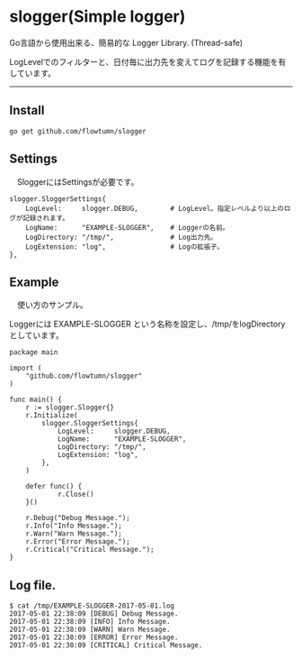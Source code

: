 # slogger(Simple logger)

 Go言語から使用出来る、簡易的な Logger Library. (Thread-safe)

LogLevelでのフィルターと、日付毎に出力先を変えてログを記録する機能を有しています。

* * *

## Install

```text
go get github.com/flowtumn/slogger
```

## Settings

　SloggerにはSettingsが必要です。

```Settings
slogger.SloggerSettings{
    LogLevel:     slogger.DEBUG,        # LogLevel。指定レベルより以上のログが記録されます。
    LogName:      "EXAMPLE-SLOGGER",    # Loggerの名前。
    LogDirectory: "/tmp/",              # Log出力先。
    LogExtension: "log",                # Logの拡張子。
},
```

## Example

　使い方のサンプル。

Loggerには EXAMPLE-SLOGGER という名称を設定し、/tmp/をlogDirectoryとしています。

```
package main

import (
    "github.com/flowtumn/slogger"
)

func main() {
    r := slogger.Slogger{}
    r.Initialize(
        slogger.SloggerSettings{
            LogLevel:     slogger.DEBUG,
            LogName:      "EXAMPLE-SLOGGER",
            LogDirectory: "/tmp/",
            LogExtension: "log",
        },
    )

    defer func() {
            r.Close()
    }()

    r.Debug("Debug Message.");
    r.Info("Info Message.");
    r.Warn("Warn Message.");
    r.Error("Error Message.");
    r.Critical("Critical Message.");
}
```

## Log file.

```
$ cat /tmp/EXAMPLE-SLOGGER-2017-05-01.log
2017-05-01 22:38:09 [DEBUG] Debug Message.
2017-05-01 22:38:09 [INFO] Info Message.
2017-05-01 22:38:09 [WARN] Warn Message.
2017-05-01 22:38:09 [ERROR] Error Message.
2017-05-01 22:38:09 [CRITICAL] Critical Message.
```
